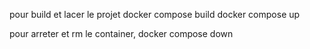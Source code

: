 pour build et lacer le projet 
docker compose build
docker compose up

pour arreter et rm le container,
docker compose down 

